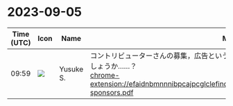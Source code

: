 # 2023-09-05

|Time (UTC)|Icon|Name|Message|
|---|---|---|---|
|09:59|![](https://avatars.slack-edge.com/2020-10-27/1455123835683_dbf567e9fc6aaf7280b1_72.jpg)|Yusuke S.|コントリビューターさんの募集，広告という意味では技術書典に出してみるというのはどうでしょうか……？<br><chrome-extension://efaidnbmnnnibpcajpcglclefindmkaj/https://techbookfest.org/assets/tbf15/for-sponsors.pdf>|
